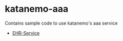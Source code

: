 # katanemo-aaa
Contains sample code to use katanemo's aaa service

- [EHR-Service](https://github.com/katanemo/katanemo-aaa/blob/main/samples/ehr-service/README.md)
